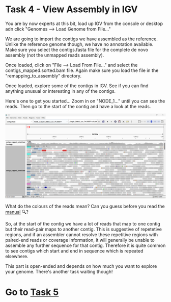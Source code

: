 # Task 4 - View Assembly in IGV

You are by now experts at this bit, load up IGV from the console or desktop adn click "Genomes --> Load Genome from File..."

We are going to import the contigs we have assembled as the reference. Unlike the reference genome though, we have no annotation available. Make sure you select the contigs.fasta file for
the complete de novo assembly (not the unmapped reads assembly).

Once loaded, click on "File --> Load From File..." and select the contigs_mapped.sorted.bam file. Again make sure you load the file in the "remapping_to_assembly" directory.

Once loaded, explore some of the contigs in IGV. See if you can find anything unusual or interesting  in any of the contigs.

Here's one to get you started... Zoom in on "NODE_1..." until you can see the reads. Then go to the start of the contig and have a look at the reads.

![igv](https://github.com/mbtoomey/genomics_adventure/blob/release/images/chapter_4_task_4_image_1.png)

What do the colours of the reads mean? Can you guess before you read the [manual](https://igv.org/doc/desktop/#UserGuide/tracks/alignments/paired_end_alignments/#insert-size) 🔍?

So, at the start of the contig we have a lot of reads that map to one contig but their read-pair maps to another contig. This is suggestive of repetetive regions, and if an assembler cannot resolve these repetitive regions with paired-end reads or coverage information, it will generally be unable to assemble any further sequence for that contig. Therefore it is quite common to see contigs which start and end in sequence which is repeated elsewhere.

This part is open-ended and depends on how much you want to explore your genome. There's another task waiting though!

# Go to [Task 5](https://github.com/mbtoomey/genomics_adventure/blob/release/chapter_4/task_5.md)
